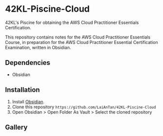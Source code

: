 # 42KL-Piscine-Cloud

42KL's Piscine for obtaining the AWS Cloud Practitioner Essentials Certification.

This repository contains notes for the AWS Cloud Practitioner Essentials Course, in preparation for the AWS Cloud Practitioner Essential Certification Examination, written in Obsidian.

## Dependencies

- Obsidian

## Installation

1. Install [Obsidian](https://obsidian.md/download).
2. Clone this repository `https://github.com/LaiAnTan/42KL-Piscine-Cloud`
3. Open Obsidian > Open Folder As Vault > Select the cloned repository

## Gallery


